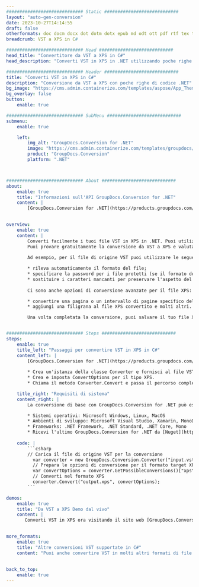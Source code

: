 ```yaml
---
############################# Static ############################
layout: "auto-gen-conversion"
date: 2023-10-27T14:14:55
draft: false
otherformats: doc docm docx dot dotm dotx epub md odt ott pdf rtf tex txt vdx vsdm vsdx vssm vssx vstm vstx vsx vtx xps
breadcrumb: VST a XPS in C#

############################# Head ############################
head_title: "Convertitore da VST a XPS in C#"
head_description: "Converti VST in XPS in .NET utilizzando poche righe di codice. Utilizza l'API di conversione dei documenti di GroupDocs per convertire oltre 160 formati di file."

############################# Header ############################
title: "Converti VST in XPS in C#"
description: "Conversione da VST a XPS con poche righe di codice .NET"
bg_image: "https://cms.admin.containerize.com/templates/aspose/App_Themes/V3/images/bg/header1.png"
bg_overlay: false
button:
    enable: true

############################# SubMenu ############################
submenu:
    enable: true

    left:
        img_alt: "GroupDocs.Conversion for .NET"
        image: "https://cms.admin.containerize.com/templates/groupdocs/images/product-logos/90x90-noborder/groupdocs-conversion-net.png"
        product: "GroupDocs.Conversion"
        platform: ".NET"



############################# About ############################
about:
    enable: true
    title: "Informazioni sull'API GroupDocs.Conversion for .NET"
    content: |
        [GroupDocs.Conversion for .NET](https://products.groupdocs.com/conversion/net/) può essere utilizzato per convertire Microsoft Word, Excel, PowerPoint, PDF, Visio e altri formati. GroupDocs.Conversion è un'API standalone adatta per sistemi interni e back-end in cui sono richieste prestazioni elevate. Non dipende da alcun software come Microsoft o Open Office.
    

overview:
    enable: true
    content: |
        Converti facilmente i tuoi file VST in XPS in .NET. Puoi utilizzare solo un paio di righe di codice C# in qualsiasi piattaforma a tua scelta come: Windows, Linux, macOS.
        Puoi provare gratuitamente la conversione da VST a XPS e valutare la qualità dei risultati della conversione. Insieme a semplici scenari di conversione di file, puoi provare opzioni più avanzate per caricare il file di origine VST e per salvare il risultato di output XPS. 
        
        Ad esempio, per il file di origine VST puoi utilizzare le seguenti opzioni di caricamento:

        * rileva automaticamente il formato del file;
        * specificare la password per i file protetti (se il formato del file lo supporta);
        * sostituire i caratteri mancanti per preservare l'aspetto del documento.
        
        Ci sono anche opzioni di conversione avanzate per il file XPS:

        * convertire una pagina o un intervallo di pagine specifico del documento;
        * aggiungi una filigrana al file XPS convertito e molti altri.

        Una volta completata la conversione, puoi salvare il tuo file XPS nel percorso del file locale o in qualsiasi archivio di terze parti come FTP, Amazon S3, Google Drive, Dropbox ecc. Nota: per convertire VST in {{ TO}} non è necessario alcun software aggiuntivo installato, come MS Office, Open Office, Adobe Acrobat Reader ecc.


############################# Steps ############################
steps:
    enable: true
    title_left: "Passaggi per convertire VST in XPS in C#"
    content_left: |
        [GroupDocs.Conversion for .NET](https://products.groupdocs.com/conversion/net/) consente agli sviluppatori di convertire facilmente un file VST in XPS con poche righe di codice.
        
        * Crea un'istanza della classe Converter e fornisci al file VST il percorso completo
        * Crea e imposta ConvertOptions per il tipo XPS.
        * Chiama il metodo Converter.Convert e passa il percorso completo e il formato (XPS) come parametro

    title_right: "Requisiti di sistema"
    content_right: |
        La conversione di base con GroupDocs.Conversion for .NET può essere eseguita in pochi semplici passaggi. Le nostre API sono supportate su tutte le principali piattaforme e sistemi operativi. Prima di eseguire il codice seguente, assicurati di avere i seguenti prerequisiti installati sul tuo sistema.

        * Sistemi operativi: Microsoft Windows, Linux, MacOS
        * Ambienti di sviluppo: Microsoft Visual Studio, Xamarin, MonoDevelop
        * Frameworks: .NET Framework, .NET Standard, .NET Core, Mono
        * Ricevi l'ultimo GroupDocs.Conversion for .NET da [Nuget](https://www.nuget.org/packages/groupdocs.conversion)
         
    code: |
        ```csharp    
        // Carica il file di origine VST per la conversione
          var converter = new GroupDocs.Conversion.Converter("input.vst");
          // Prepara le opzioni di conversione per il formato target XPS
          var convertOptions = converter.GetPossibleConversions()["xps"].ConvertOptions;
          // Converti nel formato XPS
          converter.Convert("output.xps", convertOptions);
        ```

demos:
    enable: true
    title: "Da VST a XPS Demo dal vivo"
    content: |
       Converti VST in XPS ora visitando il sito web [GroupDocs.Conversion App](https://products.groupdocs.app/conversion/family). La demo online presenta i seguenti vantaggi
          

more_formats:
    enable: true
    title: "Altre conversioni VST supportate in C#"
    content: "Puoi anche convertire VST in molti altri formati di file. Si prega di consultare l'elenco di seguito."
       
       
back_to_top:
    enable: true
---
```

